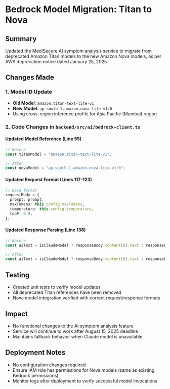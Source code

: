 # Bedrock Model Migration: Titan to Nova

## Summary
Updated the MediSecure AI symptom analysis service to migrate from deprecated Amazon Titan models to the new Amazon Nova models, as per AWS deprecation notice dated January 25, 2025.

## Changes Made

### 1. Model ID Update
- **Old Model**: `amazon.titan-text-lite-v1`
- **New Model**: `ap-south-1.amazon.nova-lite-v1:0`
- Using cross-region inference profile for Asia Pacific (Mumbai) region

### 2. Code Changes in `backend/src/ai/bedrock-client.ts`

#### Updated Model Reference (Line 55)
```typescript
// Before
const titanModel = "amazon.titan-text-lite-v1";

// After  
const novaModel = "ap-south-1.amazon.nova-lite-v1:0";
```

#### Updated Request Format (Lines 117-123)
```typescript
// Nova format
requestBody = {
  prompt: prompt,
  maxTokens: this.config.maxTokens,
  temperature: this.config.temperature,
  topP: 0.9,
};
```

#### Updated Response Parsing (Line 138)
```typescript
// Before
const aiText = isClaudeModel ? responseBody.content[0].text : responseBody.results[0].outputText;

// After
const aiText = isClaudeModel ? responseBody.content[0].text : responseBody.completion;
```

## Testing
- Created unit tests to verify model updates
- All deprecated Titan references have been removed
- Nova model integration verified with correct request/response formats

## Impact
- No functional changes to the AI symptom analysis feature
- Service will continue to work after August 15, 2025 deadline
- Maintains fallback behavior when Claude model is unavailable

## Deployment Notes
- No configuration changes required
- Ensure IAM role has permissions for Nova models (same as existing Bedrock permissions)
- Monitor logs after deployment to verify successful model invocations